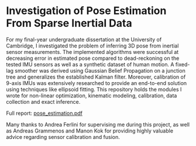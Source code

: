 # Investigation of Pose Estimation From Sparse Inertial Data

For my final-year undergraduate dissertation at the University of Cambridge, I investigated the problem of inferring 3D pose from inertial sensor measurements. The implemented algorithms were successful at decreasing error in estimated pose compared to dead-reckoning on the tested IMU sensors as well as a synthetic dataset of human motion. A fixed-lag smoother was derived using Gaussian Belief Propagation on a junction tree and generalizes the established Kalman filter. Moreover, calibration of 9-axis IMUs was extensively researched to provide an end-to-end solution using techniques like ellipsoid fitting. This repository holds the modules I wrote for non-linear optimization, kinematic modeling, calibration, data collection and exact inference.

Full report: [pose_estimation.pdf](https://www.jtogen.com/texts/pose_estimation.pdf)

Many thanks to Andrea Ferlini for supervising me during this project, as well as Andreas Grammenos and Manon Kok for providing highly valuable advice regarding sensor calibration and fusion.
